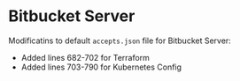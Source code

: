 # Bitbucket Server

Modificatins to default `accepts.json` file for Bitbucket Server:
+ Added lines 682-702 for Terraform 
+ Added lines 703-790 for Kubernetes Config
